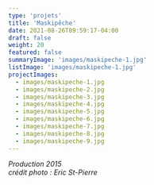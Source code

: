 ```yaml
---
type: 'projets'
title: 'Maskipêche'
date: 2021-08-26T09:59:17-04:00
draft: false
weight: 20
featured: false
summaryImage: 'images/maskipeche-1.jpg'
listImage: 'images/maskipeche-1.jpg'
projectImages:
  - images/maskipeche-1.jpg
  - images/maskipeche-2.jpg
  - images/maskipeche-3.jpg
  - images/maskipeche-4.jpg
  - images/maskipeche-5.jpg
  - images/maskipeche-6.jpg
  - images/maskipeche-7.jpg
  - images/maskipeche-8.jpg
  - images/maskipeche-9.jpg
---
```


_Production 2015  
crédit photo : Eric St-Pierre_
